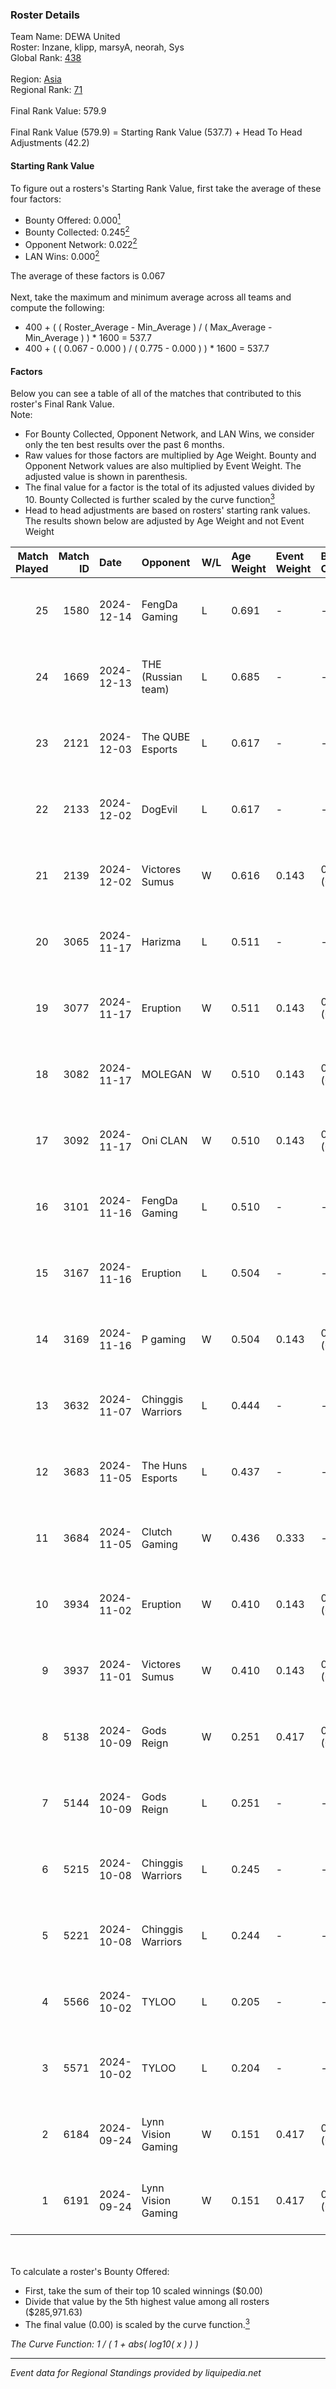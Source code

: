 ### Roster Details<br />
Team Name: DEWA United<br />
Roster: Inzane, klipp, marsyA, neorah, Sys<br />
Global Rank: [438](../../standings_global_2025_02_28.md)<br />
<br />
Region: [Asia]( ../../standings_asia_2025_02_28.md)<br />
Regional Rank: [71]( ../../standings_asia_2025_02_28.md)<br />
<br />
Final Rank Value:  579.9<br />
<br />
Final Rank Value (579.9) = Starting Rank Value (537.7) + Head To Head Adjustments (42.2)<br />

#### Starting Rank Value<br />
To figure out a rosters's Starting Rank Value, first take the average of these four factors:<br />
- Bounty Offered: 0.000[<sup>1</sup>](#table2)
- Bounty Collected: 0.245[<sup>2</sup>](#table1)
- Opponent Network: 0.022[<sup>2</sup>](#table1)
- LAN Wins: 0.000[<sup>2</sup>](#table1)

The average of these factors is 0.067<br />
<br />
Next, take the maximum and minimum average across all teams and compute the following:<br />
- 400 + ( ( Roster_Average - Min_Average ) / ( Max_Average - Min_Average ) ) * 1600 = 537.7
- 400 + ( ( 0.067 - 0.000 ) / ( 0.775 - 0.000 ) ) * 1600 = 537.7


#### Factors<br />
Below you can see a table of all of the matches that contributed to this roster's Final Rank Value.<br />
Note:<br />

- For Bounty Collected, Opponent Network, and LAN Wins, we consider only the ten best results over the past 6 months.
- Raw values for those factors are multiplied by Age Weight. Bounty and Opponent Network values are also multiplied by Event Weight. The adjusted value is shown in parenthesis.
- The final value for a factor is the total of its adjusted values divided by 10. Bounty Collected is further scaled by the curve function[<sup>3</sup>](#curveFunction)
- Head to head adjustments are based on rosters' starting rank values. The results shown below are adjusted by Age Weight and not Event Weight
<span id="table1"></span><br />


| Match Played | Match ID | Date       | Opponent           | W/L | Age Weight | Event Weight | Bounty Collected | Opponent Network | LAN Wins  | H2H Adj. | Roster                             |
| -: | -: | :- | :- | :- | :- | :- | :- | :- | :- | -: | :- |
|           25 |     1580 | 2024-12-14 | FengDa Gaming      | L   | 0.691      | -            | -                | -                | -         |    -5.90 | Inzane, klipp, marsyA, neorah, Sys |
|           24 |     1669 | 2024-12-13 | THE (Russian team) | L   | 0.685      | -            | -                | -                | -         |    -6.05 | Inzane, klipp, marsyA, neorah, Sys |
|           23 |     2121 | 2024-12-03 | The QUBE Esports   | L   | 0.617      | -            | -                | -                | -         |   -11.59 | Inzane, klipp, marsyA, neorah, Sys |
|           22 |     2133 | 2024-12-02 | DogEvil            | L   | 0.617      | -            | -                | -                | -         |    -4.17 | Inzane, klipp, marsyA, neorah, Sys |
|           21 |     2139 | 2024-12-02 | Victores Sumus     | W   | 0.616      | 0.143        | 0.007 (0.001)    | 0.169 (0.015)    | 0 (0.000) |    12.32 | Inzane, klipp, marsyA, neorah, Sys |
|           20 |     3065 | 2024-11-17 | Harizma            | L   | 0.511      | -            | -                | -                | -         |    -4.03 | Inzane, klipp, marsyA, neorah, Sys |
|           19 |     3077 | 2024-11-17 | Eruption           | W   | 0.511      | 0.143        | 0.017 (0.001)    | 0.480 (0.035)    | 0 (0.000) |    13.68 | Inzane, klipp, marsyA, neorah, Sys |
|           18 |     3082 | 2024-11-17 | MOLEGAN            | W   | 0.510      | 0.143        | 0.000 (0.000)    | 0.025 (0.002)    | 0 (0.000) |     4.40 | Inzane, klipp, marsyA, neorah, Sys |
|           17 |     3092 | 2024-11-17 | Oni CLAN           | W   | 0.510      | 0.143        | 0.000 (0.000)    | 0.034 (0.002)    | 0 (0.000) |     8.78 | Inzane, klipp, marsyA, neorah, Sys |
|           16 |     3101 | 2024-11-16 | FengDa Gaming      | L   | 0.510      | -            | -                | -                | -         |    -4.05 | Inzane, klipp, marsyA, neorah, Sys |
|           15 |     3167 | 2024-11-16 | Eruption           | L   | 0.504      | -            | -                | -                | -         |    -2.05 | Inzane, klipp, marsyA, neorah, Sys |
|           14 |     3169 | 2024-11-16 | P gaming           | W   | 0.504      | 0.143        | 0.000 (0.000)    | -                | 0 (0.000) |     4.21 | Inzane, klipp, marsyA, neorah, Sys |
|           13 |     3632 | 2024-11-07 | Chinggis Warriors  | L   | 0.444      | -            | -                | -                | -         |    -1.51 | Inzane, klipp, marsyA, neorah, Sys |
|           12 |     3683 | 2024-11-05 | The Huns Esports   | L   | 0.437      | -            | -                | -                | -         |    -0.82 | Inzane, klipp, marsyA, neorah, Sys |
|           11 |     3684 | 2024-11-05 | Clutch Gaming      | W   | 0.436      | 0.333        | -                | 0.060 (0.009)    | 0 (0.000) |     6.92 | Inzane, klipp, marsyA, neorah, Sys |
|           10 |     3934 | 2024-11-02 | Eruption           | W   | 0.410      | 0.143        | 0.017 (0.001)    | 0.480 (0.028)    | 0 (0.000) |    11.53 | Inzane, klipp, marsyA, neorah, Sys |
|            9 |     3937 | 2024-11-01 | Victores Sumus     | W   | 0.410      | 0.143        | 0.007 (0.000)    | 0.169 (0.010)    | 0 (0.000) |     9.37 | Inzane, klipp, marsyA, neorah, Sys |
|            8 |     5138 | 2024-10-09 | Gods Reign         | W   | 0.251      | 0.417        | 0.024 (0.002)    | 0.573 (0.060)    | 0 (0.000) |     6.93 | klipp, marsyA, neorah, RiseN, Sys  |
|            7 |     5144 | 2024-10-09 | Gods Reign         | L   | 0.251      | -            | -                | -                | -         |    -0.98 | klipp, marsyA, neorah, RiseN, Sys  |
|            6 |     5215 | 2024-10-08 | Chinggis Warriors  | L   | 0.245      | -            | -                | -                | -         |    -0.65 | klipp, marsyA, neorah, RiseN, Sys  |
|            5 |     5221 | 2024-10-08 | Chinggis Warriors  | L   | 0.244      | -            | -                | -                | -         |    -0.66 | klipp, marsyA, neorah, RiseN, Sys  |
|            4 |     5566 | 2024-10-02 | TYLOO              | L   | 0.205      | -            | -                | -                | -         |    -0.90 | klipp, marsyA, neorah, RiseN, Sys  |
|            3 |     5571 | 2024-10-02 | TYLOO              | L   | 0.204      | -            | -                | -                | -         |    -0.91 | klipp, marsyA, neorah, RiseN, Sys  |
|            2 |     6184 | 2024-09-24 | Lynn Vision Gaming | W   | 0.151      | 0.417        | 0.020 (0.001)    | 0.445 (0.028)    | 0 (0.000) |     4.13 | klipp, marsyA, neorah, RiseN, Sys  |
|            1 |     6191 | 2024-09-24 | Lynn Vision Gaming | W   | 0.151      | 0.417        | 0.020 (0.001)    | 0.445 (0.028)    | -         |     4.15 | klipp, marsyA, neorah, RiseN, Sys  |

<br />
<span id="table2"></span><br />
To calculate a roster's Bounty Offered:<br />

- First, take the sum of their top 10 scaled winnings ($0.00)
- Divide that value by the 5th highest value among all rosters ($285,971.63)
- The final value (0.00) is scaled by the curve function.[<sup>3</sup>](#curveFunction)

<span id="curveFunction"></span>_The Curve Function: 1 / ( 1 + abs( log10( x ) ) )_<br />

---
_Event data for Regional Standings provided by liquipedia.net_<br />
